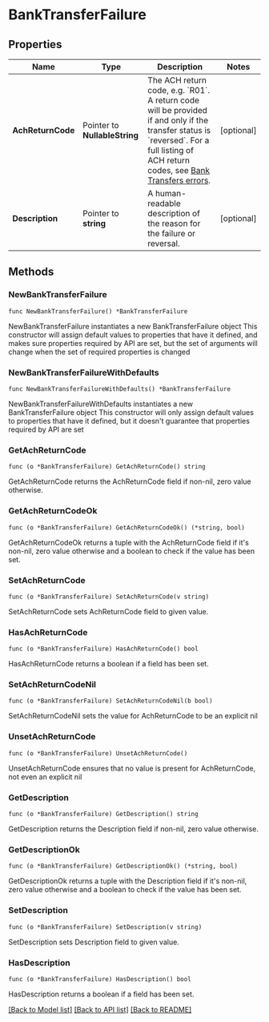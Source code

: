 # BankTransferFailure

## Properties

Name | Type | Description | Notes
------------ | ------------- | ------------- | -------------
**AchReturnCode** | Pointer to **NullableString** | The ACH return code, e.g. &#x60;R01&#x60;.  A return code will be provided if and only if the transfer status is &#x60;reversed&#x60;. For a full listing of ACH return codes, see [Bank Transfers errors](https://plaid.com/docs/errors/bank-transfers/#ach-return-codes). | [optional] 
**Description** | Pointer to **string** | A human-readable description of the reason for the failure or reversal. | [optional] 

## Methods

### NewBankTransferFailure

`func NewBankTransferFailure() *BankTransferFailure`

NewBankTransferFailure instantiates a new BankTransferFailure object
This constructor will assign default values to properties that have it defined,
and makes sure properties required by API are set, but the set of arguments
will change when the set of required properties is changed

### NewBankTransferFailureWithDefaults

`func NewBankTransferFailureWithDefaults() *BankTransferFailure`

NewBankTransferFailureWithDefaults instantiates a new BankTransferFailure object
This constructor will only assign default values to properties that have it defined,
but it doesn't guarantee that properties required by API are set

### GetAchReturnCode

`func (o *BankTransferFailure) GetAchReturnCode() string`

GetAchReturnCode returns the AchReturnCode field if non-nil, zero value otherwise.

### GetAchReturnCodeOk

`func (o *BankTransferFailure) GetAchReturnCodeOk() (*string, bool)`

GetAchReturnCodeOk returns a tuple with the AchReturnCode field if it's non-nil, zero value otherwise
and a boolean to check if the value has been set.

### SetAchReturnCode

`func (o *BankTransferFailure) SetAchReturnCode(v string)`

SetAchReturnCode sets AchReturnCode field to given value.

### HasAchReturnCode

`func (o *BankTransferFailure) HasAchReturnCode() bool`

HasAchReturnCode returns a boolean if a field has been set.

### SetAchReturnCodeNil

`func (o *BankTransferFailure) SetAchReturnCodeNil(b bool)`

 SetAchReturnCodeNil sets the value for AchReturnCode to be an explicit nil

### UnsetAchReturnCode
`func (o *BankTransferFailure) UnsetAchReturnCode()`

UnsetAchReturnCode ensures that no value is present for AchReturnCode, not even an explicit nil
### GetDescription

`func (o *BankTransferFailure) GetDescription() string`

GetDescription returns the Description field if non-nil, zero value otherwise.

### GetDescriptionOk

`func (o *BankTransferFailure) GetDescriptionOk() (*string, bool)`

GetDescriptionOk returns a tuple with the Description field if it's non-nil, zero value otherwise
and a boolean to check if the value has been set.

### SetDescription

`func (o *BankTransferFailure) SetDescription(v string)`

SetDescription sets Description field to given value.

### HasDescription

`func (o *BankTransferFailure) HasDescription() bool`

HasDescription returns a boolean if a field has been set.


[[Back to Model list]](../README.md#documentation-for-models) [[Back to API list]](../README.md#documentation-for-api-endpoints) [[Back to README]](../README.md)


